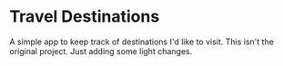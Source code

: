 # Travel Destinations

A simple app to keep track of destinations I'd like to visit.
This isn't the original project.
Just adding some light changes.
